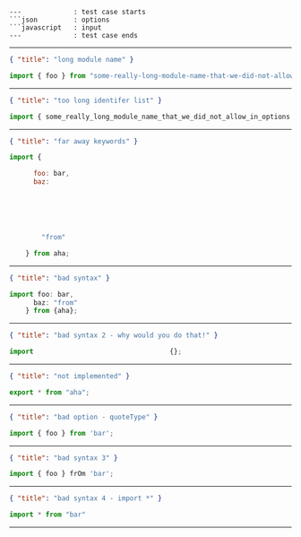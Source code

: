 ```
---             : test case starts
```json         : options
```javascript   : input
---             : test case ends
```
---
``` json
{ "title": "long module name" }
```
``` javascript
import { foo } from "some-really-long-module-name-that-we-did-not-allow-in-options";
```
---
``` json
{ "title": "too long identifer list" }
```
``` javascript
import { some_really_long_module_name_that_we_did_not_allow_in_options } from "foo";
```
---
``` json
{ "title": "far away keywords" }
```
``` javascript
import {

      foo: bar,
      baz:






        "from"

    } from aha;
```
---
``` json
{ "title": "bad syntax" }
```
``` javascript
import foo: bar,
      baz: "from"
    } from {aha};
```
---
``` json
{ "title": "bad syntax 2 - why would you do that!" }
```
``` javascript
import                                  {};
```
---
``` json
{ "title": "not implemented" }
```
``` javascript
export * from "aha";
```
---
``` json
{ "title": "bad option - quoteType" }
```
``` javascript
import { foo } from 'bar';
```
---
``` json
{ "title": "bad syntax 3" }
```
``` javascript
import { foo } frOm 'bar';
```
---
``` json
{ "title": "bad syntax 4 - import *" }
```
``` javascript
import * from "bar"
```
***
